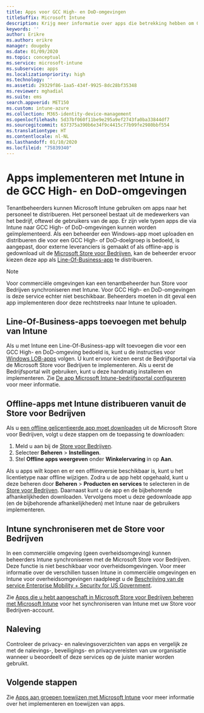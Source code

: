 ```yaml
---
title: Apps voor GCC High- en DoD-omgevingen
titleSuffix: Microsoft Intune
description: Krijg meer informatie over apps die betrekking hebben om GCC High- en DoD-omgevingen met behulp van Microsoft Intune.
keywords: ''
author: Erikre
ms.author: erikre
manager: dougeby
ms.date: 01/09/2020
ms.topic: conceptual
ms.service: microsoft-intune
ms.subservice: apps
ms.localizationpriority: high
ms.technology: ''
ms.assetid: 29329f86-1aa5-434f-9925-8dc28bf35348
ms.reviewer: mghadial
ms.suite: ems
search.appverid: MET150
ms.custom: intune-azure
ms.collection: M365-identity-device-management
ms.openlocfilehash: 5d37bf060f11be9e295a9ef2743fa0ba33844df7
ms.sourcegitcommit: 637375a390b6e34f9c4415c77b99fe2980bbf554
ms.translationtype: HT
ms.contentlocale: nl-NL
ms.lasthandoff: 01/10/2020
ms.locfileid: "75839340"
---
```

# <a name="deploying-apps-using-intune-on-the-gcc-high-and-dod-environments"></a>Apps implementeren met Intune in de GCC High- en DoD-omgevingen 

Tenantbeheerders kunnen Microsoft Intune gebruiken om apps naar het personeel te distribueren. Het personeel bestaat uit de medewerkers van het bedrijf, oftewel de gebruikers van de app. Er zijn vele typen apps die via Intune naar GCC High- of DoD-omgevingen kunnen worden geïmplementeerd. Als een beheerder een Windows-app moet uploaden en distribueren die voor een GCC High- of DoD-doelgroep is bedoeld, is aangepast, door externe leveranciers is gemaakt of als offline-app is gedownload uit de [Microsoft Store voor Bedrijven](https://businessstore.microsoft.com/store), kan de beheerder ervoor kiezen deze app als [Line-Of-Business-app](apps-add.md#app-types-in-microsoft-intune) te distribueren.  

> [!NOTE]
> Voor commerciële omgevingen kan een tenantbeheerder hun Store voor Bedrijven synchroniseren met Intune. Voor GCC High- en DoD-omgevingen is deze service echter niet beschikbaar. Beheerders moeten in dit geval een app implementeren door deze rechtstreeks naar Intune te uploaden.  

## <a name="add-line-of-business-apps-using-intune"></a>Line-Of-Business-apps toevoegen met behulp van Intune 

Als u met Intune een Line-Of-Business-app wilt toevoegen die voor een GCC High- en DoD-omgeving bedoeld is, kunt u de instructies voor [Windows LOB-apps](lob-apps-windows.md) volgen. U kunt ervoor kiezen eerst de Bedrijfsportal via de Microsoft Store voor Bedrijven te implementeren. Als u eerst de Bedrijfsportal wilt gebruiken, kunt u deze handmatig installeren en implementeren. Zie [De app Microsoft Intune-bedrijfsportal configureren](company-portal-app.md) voor meer informatie. 

## <a name="distribute-offline-apps-from-the-store-for-business-using-intune"></a>Offline-apps met Intune distribueren vanuit de Store voor Bedrijven  

Als u [een offline gelicentieerde app moet downloaden](https://docs.microsoft.com/microsoft-store/distribute-offline-apps#download-an-offline-licensed-app) uit de Microsoft Store voor Bedrijven, volgt u deze stappen om de toepassing te downloaden: 

1. Meld u aan bij de [Store voor Bedrijven](https://businessstore.microsoft.com/).
2. Selecteer **Beheren** > **Instellingen**.
3. Stel **Offline apps weergeven** onder **Winkelervaring** in op **Aan**.

Als u apps wilt kopen en er een offlineversie beschikbaar is, kunt u het licentietype naar offline wijzigen. Zodra u de app hebt opgehaald, kunt u deze beheren door **Beheren** > **Producten en services** te selecteren in de [Store voor Bedrijven](https://businessstore.microsoft.com/). Daarnaast kunt u de app en de bijbehorende afhankelijkheden downloaden. Vervolgens moet u deze gedownloade app (en de bijbehorende afhankelijkheden) met Intune naar de gebruikers implementeren.  

## <a name="syncing-intune-to-the-store-for-business"></a>Intune synchroniseren met de Store voor Bedrijven 

In een commerciële omgeving (geen overheidsomgeving) kunnen beheerders Intune synchroniseren met de Microsoft Store voor Bedrijven. Deze functie is niet beschikbaar voor overheidsomgevingen. Voor meer informatie over de verschillen tussen Intune in commerciële omgevingen en Intune voor overheidsomgevingen raadpleegt u de [Beschrijving van de service Enterprise Mobility + Security for US Government](https://docs.microsoft.com/enterprise-mobility-security/solutions/ems-govt-service-description).  

Zie [Apps die u hebt aangeschaft in Microsoft Store voor Bedrijven beheren met Microsoft Intune](windows-store-for-business.md) voor het synchroniseren van Intune met uw Store voor Bedrijven-account.  

## <a name="compliance"></a>Naleving 

Controleer de privacy- en nalevingsoverzichten van apps en vergelijk ze met de nalevings-, beveiligings- en privacyvereisten van uw organisatie wanneer u beoordeelt of deze services op de juiste manier worden gebruikt.   

## <a name="next-steps"></a>Volgende stappen

Zie [Apps aan groepen toewijzen met Microsoft Intune](apps-deploy.md) voor meer informatie over het implementeren en toewijzen van apps.

 
